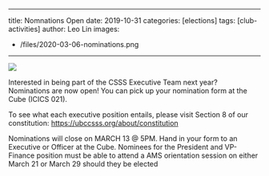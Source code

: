 
---
title: Nomnations Open
date: 2019-10-31
categories: [elections]
tags: [club-activities]
author: Leo Lin
images:
  - /files/2020-03-06-nominations.png
 
---
![](/files/2020-03-06-nominations.png)

Interested in being part of the CSSS Executive Team next year? Nominations are now open! You can pick up your nomination form at the Cube (ICICS 021).

To see what each executive position entails, please visit Section 8 of our constitution: https://ubccsss.org/about/constitution

Nominations will close on MARCH 13 @ 5PM. Hand in your form to an Executive or Officer at the Cube. Nominees for the President and VP-Finance position must be able to attend a AMS orientation session on either March 21 or March 29 should they be elected